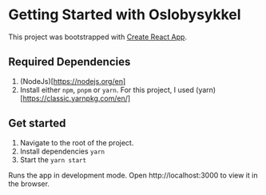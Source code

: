 # Getting Started with Oslobysykkel

This project was bootstrapped with [Create React App](https://github.com/facebook/create-react-app).

## Required Dependencies

1. (NodeJs)[https://nodejs.org/en]
2. Install either `npm`, `pnpm` or `yarn`. For this project, I used (yarn)[https://classic.yarnpkg.com/en/]


## Get started 

1. Navigate to the root of the project. 
2. Install dependencies `yarn`
3. Start the `yarn start`

Runs the app in development mode. Open http://localhost:3000 to view it in the browser.

